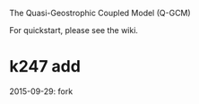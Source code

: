 The Quasi-Geostrophic Coupled Model (Q-GCM)

For quickstart, please see the wiki.

# k247 add
2015-09-29: fork
